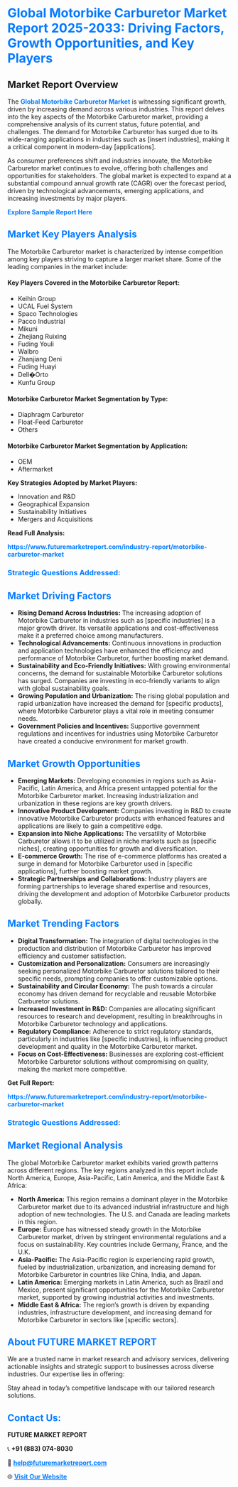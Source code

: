 <h1 style="color: #007BFF;">Global Motorbike Carburetor Market Report 2025-2033: Driving Factors, Growth Opportunities, and Key Players</h1>

<section id="overview">
<h2>Market Report Overview</h2>
<p>The <a href="https://www.futuremarketreport.com/industry-report/motorbike-carburetor-market" style="color: #007BFF; text-decoration: none;"><strong>Global Motorbike Carburetor Market</strong></a> is witnessing significant growth, driven by increasing demand across various industries. This report delves into the key aspects of the Motorbike Carburetor market, providing a comprehensive analysis of its current status, future potential, and challenges. The demand for Motorbike Carburetor has surged due to its wide-ranging applications in industries such as [insert industries], making it a critical component in modern-day [applications].</p>
<p>As consumer preferences shift and industries innovate, the Motorbike Carburetor market continues to evolve, offering both challenges and opportunities for stakeholders. The global market is expected to expand at a substantial compound annual growth rate (CAGR) over the forecast period, driven by technological advancements, emerging applications, and increasing investments by major players.</p>
</section>

<section id="overview">
<p><a href="https://www.futuremarketreport.com/request-sample/reportId=62814" style="color: #007BFF; text-decoration: none;"><strong>Explore Sample Report Here</strong></a></p>
</section>

<section id="key-players">
<h2 style="color: #007BFF;">Market Key Players Analysis</h2>
<p>The Motorbike Carburetor market is characterized by intense competition among key players striving to capture a larger market share. Some of the leading companies in the market include:</p>
<h4>Key Players Covered in the Motorbike Carburetor Report:</h4>
<ul><li>Keihin Group</li><li>UCAL Fuel System</li><li>Spaco Technologies</li><li>Pacco Industrial</li><li>Mikuni</li><li>Zhejiang Ruixing</li><li>Fuding Youli</li><li>Walbro</li><li>Zhanjiang Deni</li><li>Fuding Huayi</li><li>Dell�Orto</li><li>Kunfu Group</li></ul>
<h4>Motorbike Carburetor Market Segmentation by Type:</h4>
<ul><li>Diaphragm Carburetor</li><li>Float-Feed Carburetor</li><li>Others</li></ul>

<h4>Motorbike Carburetor Market Segmentation by Application:</h4>
<ul><li>OEM</li><li>Aftermarket</li></ul>
<p><strong>Key Strategies Adopted by Market Players:</strong></p>
<ul>
<li>Innovation and R&D</li>
<li>Geographical Expansion</li>
<li>Sustainability Initiatives</li>
<li>Mergers and Acquisitions</li>
</ul>
</section>

<section>
<p><strong>Read Full Analysis: </strong></p><a href="https://www.futuremarketreport.com/industry-report/motorbike-carburetor-market" style="color: #007BFF; text-decoration: none;"><strong>https://www.futuremarketreport.com/industry-report/motorbike-carburetor-market</strong></a>
<h3 style="color: #007BFF;">Strategic Questions Addressed:</h3>
</section>

<section id="driving-factors">
<h2 style="color: #007BFF;">Market Driving Factors</h2>
<ul>
<li><strong>Rising Demand Across Industries:</strong> The increasing adoption of Motorbike Carburetor in industries such as [specific industries] is a major growth driver. Its versatile applications and cost-effectiveness make it a preferred choice among manufacturers.</li>
<li><strong>Technological Advancements:</strong> Continuous innovations in production and application technologies have enhanced the efficiency and performance of Motorbike Carburetor, further boosting market demand.</li>
<li><strong>Sustainability and Eco-Friendly Initiatives:</strong> With growing environmental concerns, the demand for sustainable Motorbike Carburetor solutions has surged. Companies are investing in eco-friendly variants to align with global sustainability goals.</li>
<li><strong>Growing Population and Urbanization:</strong> The rising global population and rapid urbanization have increased the demand for [specific products], where Motorbike Carburetor plays a vital role in meeting consumer needs.</li>
<li><strong>Government Policies and Incentives:</strong> Supportive government regulations and incentives for industries using Motorbike Carburetor have created a conducive environment for market growth.</li>
</ul>
</section>

<section id="growth-opportunities">
<h2 style="color: #007BFF;">Market Growth Opportunities</h2>
<ul>
<li><strong>Emerging Markets:</strong> Developing economies in regions such as Asia-Pacific, Latin America, and Africa present untapped potential for the Motorbike Carburetor market. Increasing industrialization and urbanization in these regions are key growth drivers.</li>
<li><strong>Innovative Product Development:</strong> Companies investing in R&D to create innovative Motorbike Carburetor products with enhanced features and applications are likely to gain a competitive edge.</li>
<li><strong>Expansion into Niche Applications:</strong> The versatility of Motorbike Carburetor allows it to be utilized in niche markets such as [specific niches], creating opportunities for growth and diversification.</li>
<li><strong>E-commerce Growth:</strong> The rise of e-commerce platforms has created a surge in demand for Motorbike Carburetor used in [specific applications], further boosting market growth.</li>
<li><strong>Strategic Partnerships and Collaborations:</strong> Industry players are forming partnerships to leverage shared expertise and resources, driving the development and adoption of Motorbike Carburetor products globally.</li>
</ul>
</section>

<section id="trending-factors">
<h2 style="color: #007BFF;">Market Trending Factors</h2>
<ul>
<li><strong>Digital Transformation:</strong> The integration of digital technologies in the production and distribution of Motorbike Carburetor has improved efficiency and customer satisfaction.</li>
<li><strong>Customization and Personalization:</strong> Consumers are increasingly seeking personalized Motorbike Carburetor solutions tailored to their specific needs, prompting companies to offer customizable options.</li>
<li><strong>Sustainability and Circular Economy:</strong> The push towards a circular economy has driven demand for recyclable and reusable Motorbike Carburetor solutions.</li>
<li><strong>Increased Investment in R&D:</strong> Companies are allocating significant resources to research and development, resulting in breakthroughs in Motorbike Carburetor technology and applications.</li>
<li><strong>Regulatory Compliance:</strong> Adherence to strict regulatory standards, particularly in industries like [specific industries], is influencing product development and quality in the Motorbike Carburetor market.</li>
<li><strong>Focus on Cost-Effectiveness:</strong> Businesses are exploring cost-efficient Motorbike Carburetor solutions without compromising on quality, making the market more competitive.</li>
</ul>
</section>

<section>
<p><strong>Get Full Report: </strong></p><a href="https://www.futuremarketreport.com/industry-report/motorbike-carburetor-market" style="color: #007BFF; text-decoration: none;"><strong>https://www.futuremarketreport.com/industry-report/motorbike-carburetor-market</strong></a>
<h3 style="color: #007BFF;">Strategic Questions Addressed:</h3>
</section>


<section id="regional-analysis">
<h2 style="color: #007BFF;">Market Regional Analysis</h2>
<p>The global Motorbike Carburetor market exhibits varied growth patterns across different regions. The key regions analyzed in this report include North America, Europe, Asia-Pacific, Latin America, and the Middle East & Africa:</p>
<ul>
<li><strong>North America:</strong> This region remains a dominant player in the Motorbike Carburetor market due to its advanced industrial infrastructure and high adoption of new technologies. The U.S. and Canada are leading markets in this region.</li>
<li><strong>Europe:</strong> Europe has witnessed steady growth in the Motorbike Carburetor market, driven by stringent environmental regulations and a focus on sustainability. Key countries include Germany, France, and the U.K.</li>
<li><strong>Asia-Pacific:</strong> The Asia-Pacific region is experiencing rapid growth, fueled by industrialization, urbanization, and increasing demand for Motorbike Carburetor in countries like China, India, and Japan.</li>
<li><strong>Latin America:</strong> Emerging markets in Latin America, such as Brazil and Mexico, present significant opportunities for the Motorbike Carburetor market, supported by growing industrial activities and investments.</li>
<li><strong>Middle East & Africa:</strong> The region’s growth is driven by expanding industries, infrastructure development, and increasing demand for Motorbike Carburetor in sectors like [specific sectors].</li>
</ul>
</section>

<footer>
<h2 style="color: #007BFF;">About FUTURE MARKET REPORT</h2>
<p>We are a trusted name in market research and advisory services, delivering actionable insights and strategic support to businesses across diverse industries. Our expertise lies in offering:</p>

<p>Stay ahead in today’s competitive landscape with our tailored research solutions.</p>

<h2 style="color: #007BFF;">Contact Us:</h2>
<p><strong>FUTURE MARKET REPORT</strong></p>
<p>📞 <strong>+91 (883) 074-8030</strong></p>
<p>📧 <strong><a href="mailto:help@futuremarketreport.com" style="color: #007BFF;">help@futuremarketreport.com</a></strong></p>
<p>🌐 <strong><a href="https://www.futuremarketreport.com/" style="color: #007BFF;">Visit Our Website</a></strong></p>
</footer>